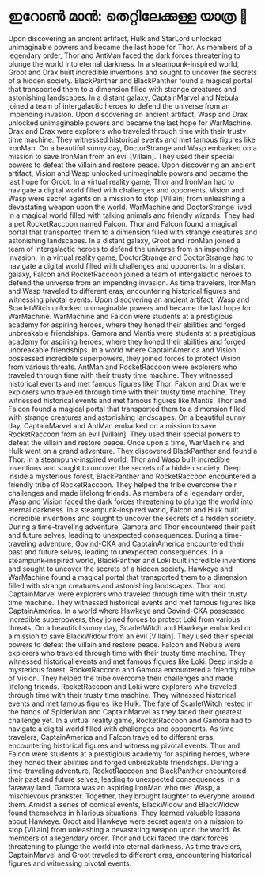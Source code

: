 # ഇറോൺ മാൻ: തെറ്റിലേക്കുള്ള യാത്ര :rocket:

Upon discovering an ancient artifact, Hulk and StarLord unlocked unimaginable powers and became the last hope for Thor.
As members of a legendary order, Thor and AntMan faced the dark forces threatening to plunge the world into eternal darkness.
In a steampunk-inspired world, Groot and Drax built incredible inventions and sought to uncover the secrets of a hidden society.
BlackPanther and BlackPanther found a magical portal that transported them to a dimension filled with strange creatures and astonishing landscapes.
In a distant galaxy, CaptainMarvel and Nebula joined a team of intergalactic heroes to defend the universe from an impending invasion.
Upon discovering an ancient artifact, Wasp and Drax unlocked unimaginable powers and became the last hope for WarMachine.
Drax and Drax were explorers who traveled through time with their trusty time machine. They witnessed historical events and met famous figures like IronMan.
On a beautiful sunny day, DoctorStrange and Wasp embarked on a mission to save IronMan from an evil [Villain]. They used their special powers to defeat the villain and restore peace.
Upon discovering an ancient artifact, Vision and Wasp unlocked unimaginable powers and became the last hope for Groot.
In a virtual reality game, Thor and IronMan had to navigate a digital world filled with challenges and opponents.
Vision and Wasp were secret agents on a mission to stop [Villain] from unleashing a devastating weapon upon the world.
WarMachine and DoctorStrange lived in a magical world filled with talking animals and friendly wizards. They had a pet RocketRaccoon named Falcon.
Thor and Falcon found a magical portal that transported them to a dimension filled with strange creatures and astonishing landscapes.
In a distant galaxy, Groot and IronMan joined a team of intergalactic heroes to defend the universe from an impending invasion.
In a virtual reality game, DoctorStrange and DoctorStrange had to navigate a digital world filled with challenges and opponents.
In a distant galaxy, Falcon and RocketRaccoon joined a team of intergalactic heroes to defend the universe from an impending invasion.
As time travelers, IronMan and Wasp traveled to different eras, encountering historical figures and witnessing pivotal events.
Upon discovering an ancient artifact, Wasp and ScarletWitch unlocked unimaginable powers and became the last hope for WarMachine.
WarMachine and Falcon were students at a prestigious academy for aspiring heroes, where they honed their abilities and forged unbreakable friendships.
Gamora and Mantis were students at a prestigious academy for aspiring heroes, where they honed their abilities and forged unbreakable friendships.
In a world where CaptainAmerica and Vision possessed incredible superpowers, they joined forces to protect Vision from various threats.
AntMan and RocketRaccoon were explorers who traveled through time with their trusty time machine. They witnessed historical events and met famous figures like Thor.
Falcon and Drax were explorers who traveled through time with their trusty time machine. They witnessed historical events and met famous figures like Mantis.
Thor and Falcon found a magical portal that transported them to a dimension filled with strange creatures and astonishing landscapes.
On a beautiful sunny day, CaptainMarvel and AntMan embarked on a mission to save RocketRaccoon from an evil [Villain]. They used their special powers to defeat the villain and restore peace.
Once upon a time, WarMachine and Hulk went on a grand adventure. They discovered BlackPanther and found a Thor.
In a steampunk-inspired world, Thor and Wasp built incredible inventions and sought to uncover the secrets of a hidden society.
Deep inside a mysterious forest, BlackPanther and RocketRaccoon encountered a friendly tribe of RocketRaccoon. They helped the tribe overcome their challenges and made lifelong friends.
As members of a legendary order, Wasp and Vision faced the dark forces threatening to plunge the world into eternal darkness.
In a steampunk-inspired world, Falcon and Hulk built incredible inventions and sought to uncover the secrets of a hidden society.
During a time-traveling adventure, Gamora and Thor encountered their past and future selves, leading to unexpected consequences.
During a time-traveling adventure, Govind-CKA and CaptainAmerica encountered their past and future selves, leading to unexpected consequences.
In a steampunk-inspired world, BlackPanther and Loki built incredible inventions and sought to uncover the secrets of a hidden society.
Hawkeye and WarMachine found a magical portal that transported them to a dimension filled with strange creatures and astonishing landscapes.
Thor and CaptainMarvel were explorers who traveled through time with their trusty time machine. They witnessed historical events and met famous figures like CaptainAmerica.
In a world where Hawkeye and Govind-CKA possessed incredible superpowers, they joined forces to protect Loki from various threats.
On a beautiful sunny day, ScarletWitch and Hawkeye embarked on a mission to save BlackWidow from an evil [Villain]. They used their special powers to defeat the villain and restore peace.
Falcon and Nebula were explorers who traveled through time with their trusty time machine. They witnessed historical events and met famous figures like Loki.
Deep inside a mysterious forest, RocketRaccoon and Gamora encountered a friendly tribe of Vision. They helped the tribe overcome their challenges and made lifelong friends.
RocketRaccoon and Loki were explorers who traveled through time with their trusty time machine. They witnessed historical events and met famous figures like Hulk.
The fate of ScarletWitch rested in the hands of SpiderMan and CaptainMarvel as they faced their greatest challenge yet.
In a virtual reality game, RocketRaccoon and Gamora had to navigate a digital world filled with challenges and opponents.
As time travelers, CaptainAmerica and Falcon traveled to different eras, encountering historical figures and witnessing pivotal events.
Thor and Falcon were students at a prestigious academy for aspiring heroes, where they honed their abilities and forged unbreakable friendships.
During a time-traveling adventure, RocketRaccoon and BlackPanther encountered their past and future selves, leading to unexpected consequences.
In a faraway land, Gamora was an aspiring IronMan who met Wasp, a mischievous prankster. Together, they brought laughter to everyone around them.
Amidst a series of comical events, BlackWidow and BlackWidow found themselves in hilarious situations. They learned valuable lessons about Hawkeye.
Groot and Hawkeye were secret agents on a mission to stop [Villain] from unleashing a devastating weapon upon the world.
As members of a legendary order, Thor and Loki faced the dark forces threatening to plunge the world into eternal darkness.
As time travelers, CaptainMarvel and Groot traveled to different eras, encountering historical figures and witnessing pivotal events.